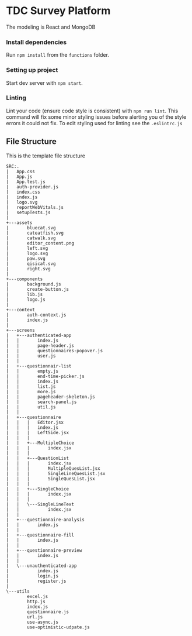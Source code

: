# TDC Survey Platform
The modeling is React and MongoDB

### Install dependencies
Run `npm install` from the `functions` folder.

### Setting up project
Start dev server with `npm start`.

### Linting
Lint your code (ensure code style is consistent) with `npm run lint`. This command will fix some minor styling
issues before alerting you of the style errors it could not fix. To edit styling used for linting see the `.eslintrc.js`

## File Structure

This is the template file structure

```
SRC:.
|   App.css
|   App.js
|   App.test.js
|   auth-provider.js
|   index.css
|   index.js
|   logo.svg
|   reportWebVitals.js
|   setupTests.js
|   
+---assets
|       bluecat.svg
|       cateatfish.svg
|       catwalk.svg
|       editor_content.png
|       left.svg
|       logo.svg
|       paw.svg
|       qisicat.svg
|       right.svg
|       
+---components
|       background.js
|       create-button.js
|       lib.js
|       logo.js
|       
+---context
|       auth-context.js
|       index.js
|       
+---screens
|   +---authenticated-app
|   |       index.js
|   |       page-header.js
|   |       questionnaires-popover.js
|   |       user.js
|   |       
|   +---questionnair-list
|   |       empty.js
|   |       end-time-picker.js
|   |       index.js
|   |       list.js
|   |       more.js
|   |       pageheader-skeleton.js
|   |       search-panel.js
|   |       util.js
|   |       
|   +---questionnaire
|   |   |   Editor.jsx
|   |   |   index.js
|   |   |   LeftSide.jsx
|   |   |   
|   |   +---MultipleChoice
|   |   |       index.jsx
|   |   |       
|   |   +---QuestionList
|   |   |       index.jsx
|   |   |       MultipleQuesList.jsx
|   |   |       SingleLineQuesList.jsx
|   |   |       SingleQuesList.jsx
|   |   |       
|   |   +---SingleChoice
|   |   |       index.jsx
|   |   |       
|   |   \---SingleLineText
|   |           index.jsx
|   |           
|   +---questionnaire-analysis
|   |       index.js
|   |       
|   +---questionnaire-fill
|   |       index.js
|   |       
|   +---questionnaire-preview
|   |       index.js
|   |       
|   \---unauthenticated-app
|           index.js
|           login.js
|           register.js
|           
\---utils
        excel.js
        http.js
        index.js
        questionnaire.js
        url.js
        use-async.js
        use-optimistic-udpate.js
        

```

